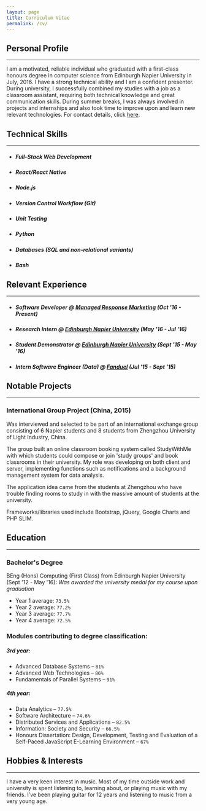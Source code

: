 ```yaml
---
layout: page
title: Curriculum Vitae
permalink: /cv/
---
```


## Personal Profile
---
I am a motivated, reliable individual who graduated with a first-class honours degree in computer science from Edinburgh Napier University in July, 2016. I have a strong technical ability and I am a confident presenter. During university, I successfully combined my studies with a job as a classroom assistant, requiring both technical knowledge and great communication skills. During summer breaks, I was always involved in projects and internships and also took time to improve upon and learn new relevant technologies.
For contact details, click [here](/about).

## Technical Skills
---
- ##### Full-Stack Web Development
- ##### React/React Native
- ##### Node.js
- ##### Version Control Workflow (Git)
- ##### Unit Testing
- ##### Python
- ##### Databases (SQL and non-relational variants)
- ##### Bash

## Relevant Experience
---
- ##### Software Developer @ [Managed Response Marketing](mrmbrand.com) (Oct '16 - Present)
- ##### Research Intern @ [Edinburgh Napier University](napier.ac.uk) (May '16 - Jul '16)
- ##### Student Demonstrator @ [Edinburgh Napier University](napier.ac.uk) (Sept '15 - May '16)
- ##### Intern Software Engineer (Data) @ [Fanduel](fanduel.com) (Jul '15 - Sept '15)

## Notable Projects
---
### International Group Project (China, 2015)
Was interviewed and selected to be part of an international exchange group consisting of 6 Napier students and 8 students from Zhengzhou University of Light Industry, China. 

The group built an online classroom booking system called StudyWithMe with which students could compose or join 'study groups' and book classrooms in their university. My role was developing on both client and server, implementing functions such as notifications and a background management system for data analysis.

The application idea came from the students at Zhengzhou who have trouble finding rooms to study in with the massive amount of students at the university.

Frameworks/libraries used include Bootstrap, jQuery, Google Charts and PHP SLIM.

## Education
---
### Bachelor's Degree
BEng (Hons) Computing (First Class) from Edinburgh Napier University (Sept '12 - May '16):
*Was awarded the university medal for my course upon graduation*

- Year 1 average: `73.5%`
- Year 2 average: `77.2%`
- Year 3 average: `77.7%`
- Year 4 average: `72.5%`

### Modules contributing to degree classification:
##### 3rd year:
- Advanced Database Systems – `81%`
- Advanced Web Technologies – `86%`
- Fundamentals of Parallel Systems – `91%`

##### 4th year:
- Data Analytics – `77.5%`
- Software Architecture – `74.6%`
- Distributed Services and Applications – `82.5%`
- Information: Society and Security – `66.5%`
- Honours Dissertation: Design, Development, Testing and Evaluation of a Self-Paced JavaScript E-Learning Environment – `67%`

## Hobbies & Interests
---
I have a very keen interest in music. Most of my time outside work and university is spent listening to, learning about, or playing music with my friends. I’ve been playing guitar for 12 years and listening to music from a very young age. 

